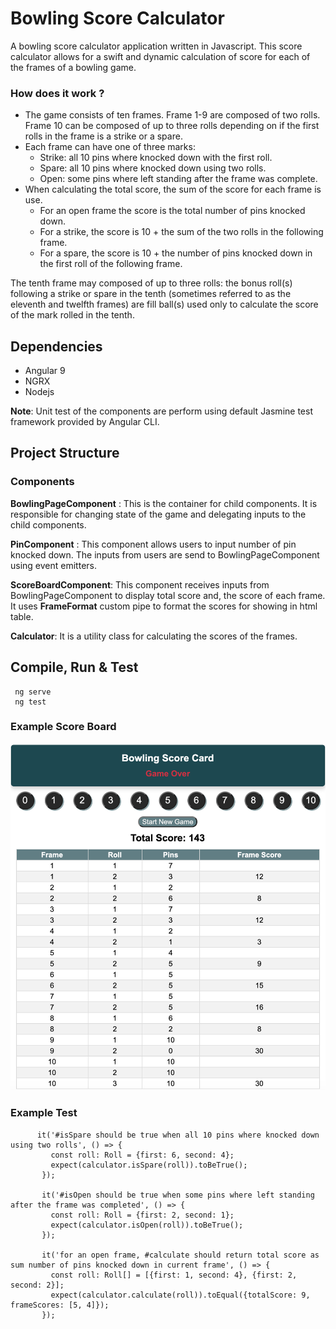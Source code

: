 # Bowling Score Calculator

A bowling score calculator application written in Javascript. 
This score calculator allows for a swift and dynamic calculation of score for each of the frames of a bowling game. 

### How does it work ? 

* The game consists of ten frames. Frame 1-9 are composed of two rolls. Frame 10 can be composed of up to three rolls 
depending on if the first rolls in the frame is a strike or a spare. 
* Each frame can have one of three marks: 
  * Strike: all 10 pins where knocked down with the first roll.
  * Spare: all 10 pins where knocked down using two rolls.
  * Open: some pins where left standing after the frame was complete.
* When calculating the total score, the sum of the score for each frame is use.
  * For an open frame the score is the total number of pins knocked down.
  * For a strike, the score is 10 + the sum of the two rolls in the following frame.
  * For a spare, the score is 10 + the number of pins knocked down in the first roll of the following frame. 
  
The tenth frame may composed of up to three rolls: the bonus roll(s) following a strike or spare in the tenth (sometimes referred to as the eleventh and twelfth frames) are fill ball(s) used only to calculate the score of the mark rolled in the tenth.

## Dependencies
 * Angular 9
 * NGRX
 * Nodejs
 
 **Note**: Unit test of the components are perform using default Jasmine test framework provided by Angular CLI.
 
## Project Structure

### Components
    
  **BowlingPageComponent** : This is the container for child components. It is responsible for changing state of the game and delegating inputs to the child components. 
  
  **PinComponent** : This component allows users to input number of pin knocked down. The inputs from users are send to BowlingPageComponent using event emitters.
 
  **ScoreBoardComponent**: This component receives inputs from BowlingPageComponent to display total score and, the score of each frame. It uses **FrameFormat** custom pipe to format the scores for showing in html table. 
  
  **Calculator**: It is a utility class for calculating the scores of the frames.
  
  
## Compile, Run & Test
   ```
    ng serve
    ng test 
   ```  

### Example Score Board   
 ![Image](src/assets/images/scoreboard.png)
 
### Example Test

   ```
         it('#isSpare should be true when all 10 pins where knocked down using two rolls', () => {
            const roll: Roll = {first: 6, second: 4};
            expect(calculator.isSpare(roll)).toBeTrue();
          });
        
          it('#isOpen should be true when some pins where left standing after the frame was completed', () => {
            const roll: Roll = {first: 2, second: 1};
            expect(calculator.isOpen(roll)).toBeTrue();
          });
        
          it('for an open frame, #calculate should return total score as sum number of pins knocked down in current frame', () => {
            const roll: Roll[] = [{first: 1, second: 4}, {first: 2, second: 2}];
            expect(calculator.calculate(roll)).toEqual({totalScore: 9, frameScores: [5, 4]});
          });
   ```  
